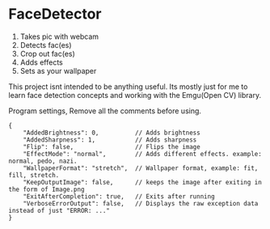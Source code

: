 # FaceDetector

1. Takes pic with webcam
2. Detects fac(es)
3. Crop out fac(es)
4. Adds effects
5. Sets as your wallpaper


This project isnt intended to be anything useful. Its mostly just for me to learn face detection concepts and working with the Emgu(Open CV) library.



Program settings, Remove all the comments before using.

```Csharp
{
	"AddedBrightness": 0,          // Adds brightness
	"AddedSharpness": 1,           // Adds sharpness
	"Flip": false,                 // Flips the image
	"EffectMode": "normal",        // Adds different effects. example: normal, pedo, nazi.
	"WallpaperFormat": "stretch",  // Wallpaper format, example: fit, fill, stretch.
	"KeepOutputImage": false,      // keeps the image after exiting in the form of Image.png
	"ExitAfterCompletion": true,   // Exits after running
	"VerboseErrorOutput": false,   // Displays the raw exception data instead of just "ERROR: ..."
}
```

